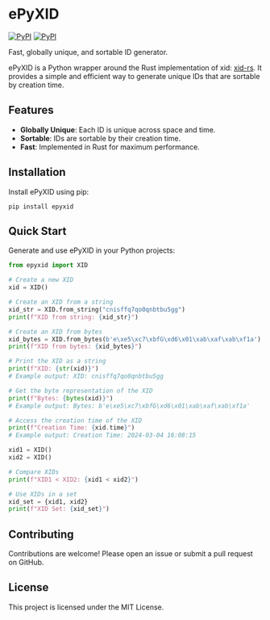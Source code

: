 # ePyXID

[![PyPI](https://img.shields.io/pypi/v/epyxid.svg)](https://pypi.python.org/pypi/epyxid)
[![PyPI](https://img.shields.io/pypi/dm/epyxid.svg)](https://pypi.python.org/pypi/epyxid)

Fast, globally unique, and sortable ID generator.

ePyXID is a Python wrapper around the Rust implementation of xid: [xid-rs](https://github.com/kazk/xid-rs). It provides a simple and efficient way to generate unique IDs that are sortable by creation time.

## Features

- **Globally Unique**: Each ID is unique across space and time.
- **Sortable**: IDs are sortable by their creation time.
- **Fast**: Implemented in Rust for maximum performance.

## Installation

Install ePyXID using pip:

```shell
pip install epyxid
```

## Quick Start

Generate and use ePyXID in your Python projects:

```python
from epyxid import XID

# Create a new XID
xid = XID()

# Create an XID from a string
xid_str = XID.from_string("cnisffq7qo0qnbtbu5gg")
print(f"XID from string: {xid_str}")

# Create an XID from bytes
xid_bytes = XID.from_bytes(b'e\xe5\xc7\xbfG\xd6\x01\xab\xaf\xab\xf1a')
print(f"XID from bytes: {xid_bytes}")

# Print the XID as a string
print(f"XID: {str(xid)}")
# Example output: XID: cnisffq7qo0qnbtbu5gg

# Get the byte representation of the XID
print(f"Bytes: {bytes(xid)}")
# Example output: Bytes: b'e\xe5\xc7\xbfG\xd6\x01\xab\xaf\xab\xf1a'

# Access the creation time of the XID
print(f"Creation Time: {xid.time}")
# Example output: Creation Time: 2024-03-04 16:08:15

xid1 = XID()
xid2 = XID()

# Compare XIDs
print(f"XID1 < XID2: {xid1 < xid2}")

# Use XIDs in a set
xid_set = {xid1, xid2}
print(f"XID Set: {xid_set}")
```

## Contributing

Contributions are welcome! Please open an issue or submit a pull request on GitHub.

## License

This project is licensed under the MIT License.
